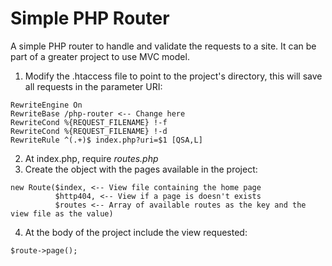 # Simple PHP Router

A simple PHP router to handle and validate the requests to a site. It can be part of a greater project to use MVC model.

 1. Modify the .htaccess file to point to the project's directory, this will save all requests in the parameter URI:
 ```
 RewriteEngine On
 RewriteBase /php-router <-- Change here
 RewriteCond %{REQUEST_FILENAME} !-f
 RewriteCond %{REQUEST_FILENAME} !-d
 RewriteRule ^(.+)$ index.php?uri=$1 [QSA,L]
 ```
2. At index.php, require *routes.php*
3. Create the object with the pages available in the project:
```
new Route($index, <-- View file containing the home page
		  $http404, <-- View if a page is doesn't exists
		  $routes <-- Array of available routes as the key and the view file as the value)
```
4. At the body of the project include the view requested:
```
$route->page();
```
